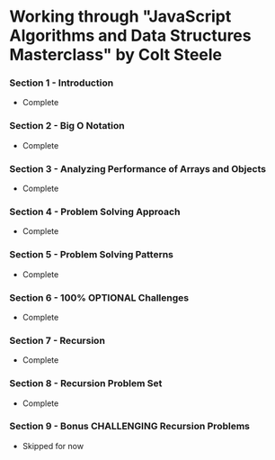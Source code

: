 # Working through "JavaScript Algorithms and Data Structures Masterclass" by Colt Steele

### Section 1 - Introduction

- Complete

### Section 2 - Big O Notation

- Complete

### Section 3 - Analyzing Performance of Arrays and Objects

- Complete

### Section 4 - Problem Solving Approach

- Complete

### Section 5 - Problem Solving Patterns

- Complete

### Section 6 - 100% OPTIONAL Challenges

- Complete

### Section 7 - Recursion

- Complete

### Section 8 - Recursion Problem Set

- Complete

### Section 9 - Bonus CHALLENGING Recursion Problems

- Skipped for now
